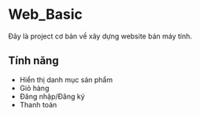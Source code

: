 # Web_Basic

Đây là project cơ bản về xây dựng website bán máy tính.

## Tính năng
- Hiển thị danh mục sản phẩm
- Giỏ hàng
- Đăng nhập/Đăng ký
- Thanh toán
